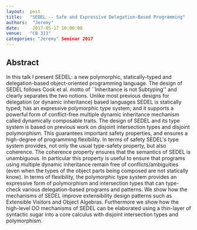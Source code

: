 ```yaml
--- 
layout:  post 
title:   "SEDEL -- Safe and Expressive Delegation-Based Programming"
authors:  "Jeremy"
date:     2017-05-17 10:00:00
venue:   "CB 313"
categories: "Jeremy" Seminar 2017
--- 
```

## Abstract

In this talk I present SEDEL: a new polymorphic, statically-typed and
delegation-based object-oriented programming language. The design of SEDEL
follows Cook et al. motto of ``Inheritance is not Subtyping'' and clearly
separates the two notions. Unlike most previous designs for delegation (or
dynamic inheritance) based languages SEDEL is statically typed; has an
expressive polymorphic type system; and it supports a powerful form of
conflict-free multiple dynamic inheritance mechanism called dynamically
composable traits. The design of SEDEL and its type system is based on
previous
work on disjoint intersection types and disjoint polymorphism. This
guarantees
important safety properties, and ensures a high-degree of programming
flexibility. In terms of safety SEDEL's type system provides, not only the
usual
type-safety property, but also coherence. The coherence property ensures
that
the semantics of SEDEL is unambiguous. In particular this property is
useful to
ensure that programs using multiple dynamic inheritance remain free of
conflicts/ambiguities (even when the types of the object parts being
composed
are not statically know). In terms of flexibility, the polymorphic type
system
provides an expressive form of polymorphism and intersection types that can
type-check various delegation-based programs and patterns. We show how the
mechanisms of SEDEL improve extensibility design patterns such as Extensible
Visitors and Object Algebras. Furthermore we show how the high-level OO
mechanisms of SEDEL can be elaborated using a thin-layer of syntactic sugar
into
a core calculus with disjoint intersection types and polymorphism.


